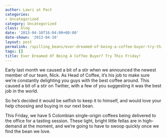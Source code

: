 ```yaml
---
author: Lowri at Pact
categories:
- Uncategorized
category: Uncategorized
class: blog
date: '2013-04-10T16:04:00+00:00'
date-shown: '2013-04-10'
layout: post
permalink: /spilling_beans/ever-dreamed-of-being-a-coffee-buyer-try-this-friday
tags: []
title: Ever Dreamed Of Being A Coffee Buyer? Try This Friday!
---
```


Early last month we caused a bit of a stir when we announced the newest member
of our team, Nick. As Head of Coffee, it’s his job to make sure we’re
constantly delighting you guys with the best coffee around. This caused a bit
of a stir on Twitter, with a few of you suggesting it was the best job in the
world.

So he’s decided it would be selfish to keep it to himself, and would love your
help choosing and buying in our next bean.

This Friday, we have 5 Colombian single-origin coffees being delivered to the
office for a tasting session. These light, bright little fellas are in high-
demand at the moment, and we’re going to have to swoop quickly once we find
the bean we love.
